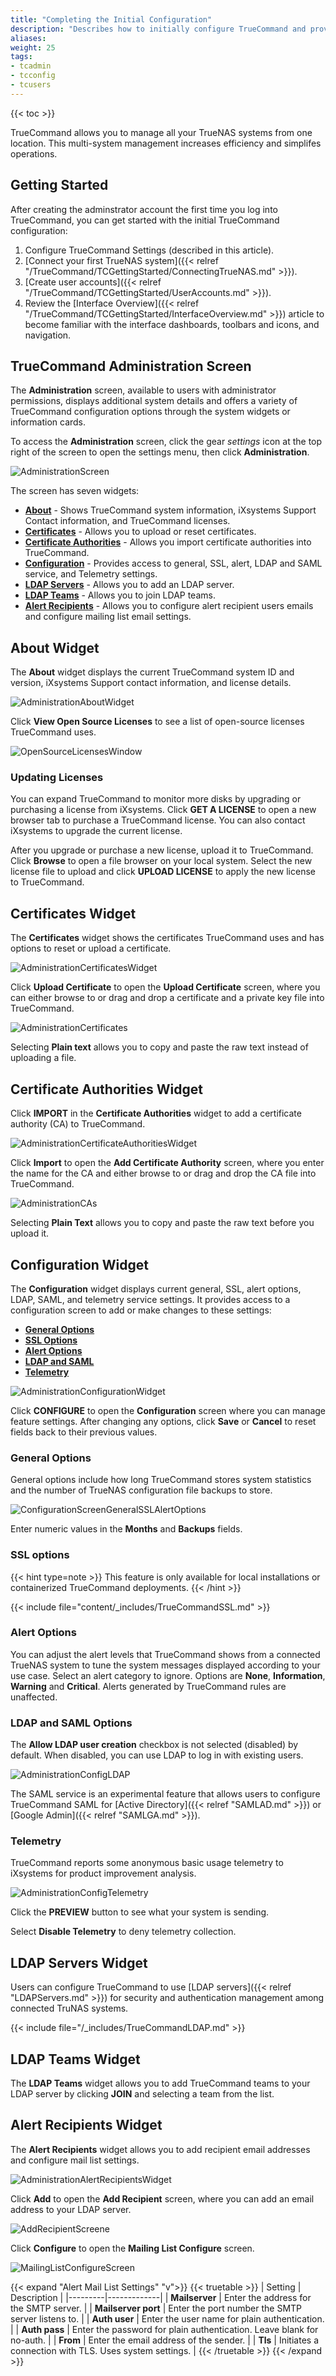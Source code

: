 ```yaml
---
title: "Completing the Initial Configuration"
description: "Describes how to initially configure TrueCommand and provides information on the Administration screen to add certificates, licenses, configure LDAP, SSL, and alert settings."
aliases:
weight: 25
tags:
- tcadmin
- tcconfig
- tcusers
---
```

{{< toc >}}

TrueCommand allows you to manage all your TrueNAS systems from one location. This multi-system management increases efficiency and simplifes operations.

## Getting Started
After creating the adminstrator account the first time you log into TrueCommand, you can get started with the initial TrueCommand configuration:

1. Configure TrueCommand Settings (described in this article).
2. [Connect your first TrueNAS system]({{< relref "/TrueCommand/TCGettingStarted/ConnectingTrueNAS.md" >}}).
3. [Create user accounts]({{< relref "/TrueCommand/TCGettingStarted/UserAccounts.md" >}}).
4. Review the [Interface Overview]({{< relref "/TrueCommand/TCGettingStarted/InterfaceOverview.md" >}}) article to become familiar with the interface dashboards, toolbars and icons, and navigation.

## TrueCommand Administration Screen

The **Administration** screen, available to users with administrator permissions, displays additional system details and offers a variety of TrueCommand configuration options through the system widgets or information cards.

To access the **Administration** screen, click the gear <i class="material-icons" aria-hidden="true" title="Settings">settings</i> icon at the top right of the screen to open the settings menu, then click **Administration**.

![AdministrationScreen](/images/TrueCommand/Administration/AdministrationScreen.png "Administration Screen")

The screen has seven widgets:
* **[About](#about-widget)** - Shows TrueCommand system information, iXsystems Support Contact information, and TrueCommand licenses.
* **[Certificates](#certificates-widget)** - Allows you to upload or reset certificates.
* **[Certificate Authorities](#certificate-authorities-widget)** - Allows you import certificate authorities into TrueCommand.
* **[Configuration](#configuration-widget)** - Provides access to general, SSL, alert, LDAP and SAML service, and Telemetry settings.
* **[LDAP Servers](#ldap-servers-widget)** - Allows you to add an LDAP server.
* **[LDAP Teams](#ldap-teams-widget)** - Allows you to join LDAP teams.
* **[Alert Recipients](#alert-recipients-widget)** - Allows you to configure alert recipient users emails and configure mailing list email settings.

## About Widget

The **About** widget displays the current TrueCommand system ID and version, iXsystems Support contact information, and license details.

![AdministrationAboutWidget](/images/TrueCommand/Administration/AdministrationAboutWidget.png "Administration About Widget")

Click **View Open Source Licenses** to see a list of open-source licenses TrueCommand uses.

![OpenSourceLicensesWindow](/images/TrueCommand/Administration/OpenSourceLicensesWindow.png "Open-Source Licenses Window")

### Updating Licenses

You can expand TrueCommand to monitor more disks by upgrading or purchasing a license from iXsystems.
Click **GET A LICENSE** to open a new browser tab to purchase a TrueCommand license.
You can also contact iXsystems to upgrade the current license.

After you upgrade or purchase a new license, upload it to TrueCommand.
Click **Browse** to open a file browser on your local system.
Select the new license file to upload and click **UPLOAD LICENSE** to apply the new license to TrueCommand.

## Certificates Widget

The **Certificates** widget shows the certificates TrueCommand uses and has options to reset or upload a certificate.

![AdministrationCertificatesWidget](/images/TrueCommand/Administration/AdministrationCertificatesWidget.png "Administration Certificates Widget")

Click **Upload Certificate** to open the **Upload Certificate** screen, where you can either browse to or drag and drop a certificate and a private key file into TrueCommand.

![AdministrationCertificates](/images/TrueCommand/Administration/AdministrationCertificates.png "Upload Certificates")

Selecting **Plain text** allows you to copy and paste the raw text instead of uploading a file.

## Certificate Authorities Widget

Click **IMPORT** in the **Certificate Authorities** widget to add a certificate authority (CA) to TrueCommand.

![AdministrationCertificateAuthoritiesWidget](/images/TrueCommand/Administration/AdministrationCertificateAuthoritiesWidget.png "Administration Certificates Authorities Widget")

Click **Import** to open the **Add Certificate Authority** screen, where you enter the name for the CA and either browse to or drag and drop the CA file into TrueCommand.

![AdministrationCAs](/images/TrueCommand/Administration/AdministrationCAs.png "Add Certificate Authority")

Selecting **Plain Text** allows you to copy and paste the raw text before you upload it.

## Configuration Widget

The **Configuration** widget displays current general, SSL, alert options, LDAP, SAML, and telemetry service settings. It provides access to a configuration screen to add or make changes to these settings:  

* [**General Options**](#general-options)
* **[SSL Options](#ssl-options)**
* **[Alert Options](#alert-options)**
* **[LDAP and SAML](#ldap-and-saml-options)**
* **[Telemetry](#telemetry)**

![AdministrationConfigurationWidget](/images/TrueCommand/Administration/AdministrationConfigurationWidget.png "Administration Configuration Widget")

Click **CONFIGURE** to open the **Configuration** screen where you can manage feature settings.
After changing any options, click **Save** or **Cancel** to reset fields back to their previous values.

### General Options
General options include how long TrueCommand stores system statistics and the number of TrueNAS configuration file backups to store.

![ConfigurationScreenGeneralSSLAlertOptions](/images/TrueCommand/Administration/ConfigurationScreenGeneralSSLAlertOptions.png "Configuration General, SSL, and Alert Options")

Enter numeric values in the **Months** and **Backups** fields.

### SSL options

{{< hint type=note >}}
This feature is only available for local installations or containerized TrueCommand deployments.
{{< /hint >}}

{{< include file="content/_includes/TrueCommandSSL.md" >}}

### Alert Options

You can adjust the alert levels that TrueCommand shows from a connected TrueNAS system to tune the system messages displayed according to your use case.
Select an alert category to ignore. Options are **None**, **Information**, **Warning** and **Critical**. Alerts generated by TrueCommand rules are unaffected.

### LDAP and SAML Options

The **Allow LDAP user creation** checkbox is not selected (disabled) by default. When disabled, you can use LDAP to log in with existing users.

![AdministrationConfigLDAP](/images/TrueCommand/Administration/AdministrationConfigLDAP.png "Configuration LDAP Settings")

The SAML service is an experimental feature that allows users to configure TrueCommand SAML for [Active Directory]({{< relref "SAMLAD.md" >}}) or [Google Admin]({{< relref "SAMLGA.md" >}}).

### Telemetry

TrueCommand reports some anonymous basic usage telemetry to iXsystems for product improvement analysis.

![AdministrationConfigTelemetry](/images/TrueCommand/Administration/AdministrationConfigTelemetry.png "Configuration Telemetry Settings")

Click the **PREVIEW** button to see what your system is sending.

Select **Disable Telemetry** to deny telemetry collection.

## LDAP Servers Widget

Users can configure TrueCommand to use [LDAP servers]({{< relref "LDAPServers.md" >}}) for security and authentication management among connected TruNAS systems.

{{< include file="/_includes/TrueCommandLDAP.md" >}}

## LDAP Teams Widget

The **LDAP Teams** widget allows you to add TrueCommand teams to your LDAP server by clicking **JOIN** and selecting a team from the list.

## Alert Recipients Widget

The **Alert Recipients** widget allows you to add recipient email addresses and configure mail list settings.

![AdministrationAlertRecipientsWidget](/images/TrueCommand/Administration/AdministrationAlertRecipientsWidget.png "Administration Screen Alert Recipients Widget")

Click **Add** to open the **Add Recipient** screen, where you can add an email address to your LDAP server.

![AddRecipientScreene](/images/TrueCommand/Administration/AddRecipientScreen.png "Add Recipients Screen")

Click **Configure** to open the **Mailing List Configure** screen.

![MailingListConfigureScreen](/images/TrueCommand/Administration/MailingListConfigureScreen.png "Mailing List Configuration Screen")

{{< expand "Alert Mail List Settings" "v">}}
{{< truetable >}}
| Setting | Description |
|---------|-------------|
| **Mailserver** | Enter the address for the SMTP server. |
| **Mailserver port** | Enter the port number the SMTP server listens to. |
| **Auth user** | Enter the user name for plain authentication. |
| **Auth pass** | Enter the password for plain authentication. Leave blank for no-auth. |
| **From** | Enter the email address of the sender. |
| **Tls** | Initiates a connection with TLS. Uses system settings. |
{{< /truetable >}}
{{< /expand >}}
